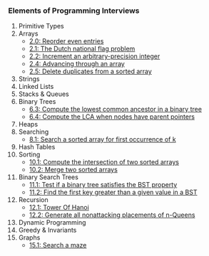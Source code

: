 ### Elements of Programming Interviews

1. Primitive Types
2. Arrays
    * [2.0: Reorder even entries](./Arrays/reorderEven.js)
    * [2.1: The Dutch national flag problem](./Arrays/dutchNationalFlag.js)
    * [2.2: Increment an arbitrary-precision integer](./Arrays/incrementInteger.js)
    * [2.4: Advancing through an array](./Arrays/advancingThroughArray.js)
    * [2.5: Delete duplicates from a sorted array](./Arrays/deleteDuplicates.js)
3. Strings
4. Linked Lists
5. Stacks & Queues
6. Binary Trees
    * [6.3: Compute the lowest common ancestor in a binary tree](./Binary-Trees/lowestCommonAncestor.js)
    * [6.4: Compute the LCA when nodes have parent pointers](./Binary-Trees/LCAparent.js)
7. Heaps
8. Searching
    * [8.1: Search a sorted array for first occurrence of k](./Searching/firstOccurrenceK.js)
9. Hash Tables
10. Sorting
    * [10.1: Compute the intersection of two sorted arrays](./Sorting/computeIntersection.js)
    * [10.2: Merge two sorted arrays](./Sorting/mergeSortedArrays.js)
11. Binary Search Trees
    * [11.1: Test if a binary tree satisfies the BST property](./Binary-Search-Trees/bstTest.js)
    * [11.2: Find the first key greater than a given value in a BST](./Binary-Search-Trees/firstGreater.js)
12. Recursion
    * [12.1: Tower Of Hanoi](./Recursion/towerOfHanoi.js)
    * [12.2: Generate all nonattacking placements of n-Queens](./Recursion/nQueens.js)
13. Dynamic Programming
14. Greedy & Invariants
15. Graphs
    * [15.1: Search a maze](./Graphs/searchMaze.js)

